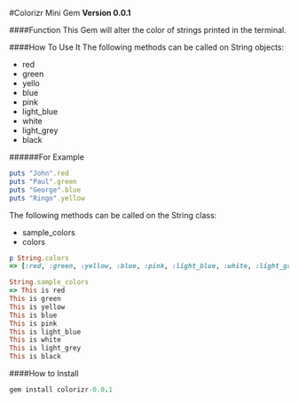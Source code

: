 #Colorizr Mini Gem
**Version 0.0.1**

####Function
This Gem will alter the color of strings printed in the terminal.

####How To Use It
The following methods can be called on String objects:
* red
* green
* yello
* blue
* pink
* light_blue
* white
* light_grey
* black

######For Example
```ruby
puts "John".red
puts "Paul".green
puts "George".blue
puts "Ringo".yellow
```

The following methods can be called on the String class:
* sample_colors
* colors

```ruby
p String.colors
=> [:red, :green, :yellow, :blue, :pink, :light_blue, :white, :light_grey, :black]

String.sample_colors
=> This is red
This is green
This is yellow
This is blue
This is pink
This is light_blue
This is white
This is light_grey
This is black
```
####How to Install
```ruby
gem install colorizr-0.0.1
```



